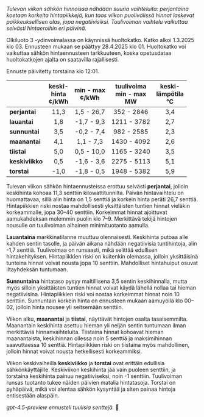 *Tulevan viikon sähkön hinnoissa nähdään suuria vaihteluita: perjantaina koetaan korkeita hintapiikkejä, kun taas viikon puolivälissä hinnat laskevat poikkeuksellisen alas, jopa negatiivisiksi. Tuulivoiman vaihtelu vaikuttaa selvästi hintaeroihin eri päivinä.*

Olkiluoto 3 -ydinvoimalassa on käynnissä huoltokatko. Katko alkoi 1.3.2025 klo 03. Ennusteen mukaan se päättyy 28.4.2025 klo 01. Huoltokatko voi vaikuttaa sähkön hintaennusteen tarkkuuteen, koska opetusdataa huoltokatkojen ajalta on saatavilla rajallisesti.

Ennuste päivitetty torstaina klo 12:01.

|             | keski-<br>hinta<br>¢/kWh | min - max<br>¢/kWh | tuulivoima<br>min - max<br>MW | keski-<br>lämpötila<br>°C |
|:------------|:----------------:|:----------------:|:----------------:|:----------------:|
| **perjantai**   | 11,3             | 1,5 - 26,7       | 352 - 2846       | 3,4              |
| **lauantai**    | 1,8              | -1,7 - 9,3       | 1211 - 3782      | 2,7              |
| **sunnuntai**   | 3,5              | -0,2 - 7,4       | 982 - 2585       | 2,3              |
| **maanantai**   | 4,1              | 1,1 - 7,3        | 1430 - 4092      | 2,6              |
| **tiistai**     | 5,0              | 0,5 - 10,0       | 1165 - 3240      | 3,5              |
| **keskiviikko** | 0,5              | -1,6 - 3,6       | 2275 - 5113      | 5,1              |
| **torstai**     | -1,0             | -1,8 - 0,5       | 1948 - 5382      | 5,9              |

Tulevan viikon sähkön hintaennusteissa erottuu selvästi **perjantai**, jolloin keskihinta kohoaa 11,3 senttiin kilowattitunnilta. Päivän hintavaihtelu on huomattavaa, sillä alin hinta on 1,5 senttiä ja korkein hinta peräti 26,7 senttiä. Hintapiikkien riski nostaa mahdollisesti yksittäisten tuntien hinnat vieläkin korkeammalle, jopa 30–40 senttiin. Korkeimmat hinnat ajoittuvat aamukahdeksan molemmin puolin klo 7–9. Merkittävä tekijä hintojen nousulle on tuulivoiman alhainen minimituotanto aamulla.

**Lauantaina** markkinatilanne muuttuu olennaisesti. Keskihinta putoaa alle kahden sentin tasolle, ja päivän aikana nähdään negatiivisia tuntihintoja, alin -1,7 senttiä. Tuulivoimaa on runsaasti, mikä selittää edullisen hintakehityksen. Hintapiikkien riski on kuitenkin olemassa, jolloin yksittäisinä tunteina hinnat voivat nousta jopa 10 senttiin. Mahdolliset hintahuiput osuvat iltayhdeksän tuntumaan.

**Sunnuntaina** hintataso pysyy maltillisena 3,5 sentin keskihinnalla, mutta myös silloin yksittäisten tuntien hinnat voivat käydä lähellä nollaa tai hieman negatiivisina. Hintapiikkien riski voi nostaa korkeimmat hinnat noin 10 senttiin. Sunnuntain korkein hinta on ennusteen mukaan aamuyöllä klo 00–02, jolloin hinta nousee yli seitsemään senttiin.

Viikon alku, **maanantai** ja **tiistai**, näyttävät hintojen osalta tasaisemmilta. Maanantain keskihinta asettuu hieman yli neljän sentin tuntumaan ilman merkittäviä hinnanvaihteluita. Tiistaina hinnat kohoavat hieman maanantaista, keskihinnan ollessa noin 5 senttiä ja maksimihinnan saavuttaessa 10 senttiä. Hintapiikkien riski on tiistaina myös mahdollinen, jolloin hinnat voivat nousta hetkellisesti korkeammiksi.

Viikon keskivaiheilla **keskiviikko** ja **torstai** ovat erittäin edullisia sähkönkäyttäjille. Keskiviikon keskihinta jää vain puoleen senttiin, ja torstaina keskihinta painuu negatiiviseksi, noin -1 senttiin. Tuulivoiman runsas tuotanto tukee näiden päivien matalia hintatasoja. Torstai on pyhäpäivä, mikä voi alentaa sähkön kysyntää ja siten painaa hintoja entisestään alaspäin.

*gpt-4.5-preview ennusteli tuulisia senttejä.* 🍃

